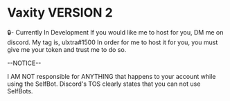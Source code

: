 # Vaxity VERSION 2
🔒- Currently In Development
If you would like me to host for you, DM me on discord. My tag is, ulxtra#1500
In order for me to host it for you, you must give me your token and trust me to do so.

--NOTICE--

I AM NOT responsible for ANYTHING that happens to your account while using the SelfBot.
Discord's TOS clearly states that you can not use SelfBots.
